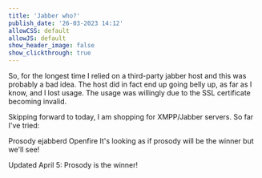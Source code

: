 ```yaml
---
title: 'Jabber who?'
publish_date: '26-03-2023 14:12'
allowCSS: default
allowJS: default
show_header_image: false
show_clickthrough: true
---
```


So, for the longest time I relied on a third-party jabber host and this was probably a bad idea. The host did in fact end up going belly up, as far as I know, and I lost usage. The usage was willingly due to the SSL certificate becoming invalid. 

Skipping forward to today, I am shopping for XMPP/Jabber servers. So far I've tried:

Prosody
ejabberd
Openfire
It's looking as if prosody will be the winner but we'll see!

Updated April 5: Prosody is the winner!